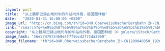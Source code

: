 ```yaml
---
layout: post
title:  "从上魏斯巴赫山地列车的车站向外看，德国图林根"
date:   "2020-01-31 16:00:00 +0800"
image_url: "http://cn.bing.com/th?id=OHR.OberweissbacherBergbahn_ZH-CN1289048050_1920x1080.jpg&rf=LaDigue_1920x1080.jpg&pid=hp"
link: "/search?q=%e9%ad%8f%e6%96%af%e5%b7%b4%e8%b5%ab%e5%b1%b1%e5%9c%b0%e5%88%97%e8%bd%a6&form=hpcapt&mkt=zh-cn"
copyright: "从上魏斯巴赫山地列车的车站向外看，德国图林根 (© golero/iStock/Getty Images Plus)"
image_hash: "56e57478754b9e4f7f9bcd2f75da2959"
image_filename: "th?id=OHR.OberweissbacherBergbahn_ZH-CN1289048050_1920x1080.jpg&rf=LaDigue_1920x1080.jpg&pid=hp"
---
```

